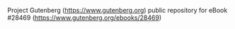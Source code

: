 Project Gutenberg (https://www.gutenberg.org) public repository for eBook #28469 (https://www.gutenberg.org/ebooks/28469)
